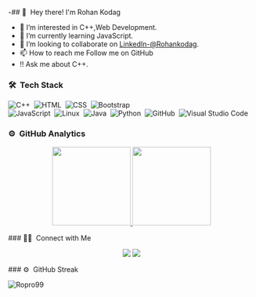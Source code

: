 -## 👋 &nbsp;Hey there! I'm Rohan Kodag




- 👀 I’m interested in C++,Web Development.
- 🌱 I’m currently learning JavaScript.
- 💞️ I’m looking to collaborate on [LinkedIn-@Rohankodag](https://www.linkedin.com/in/rohan-kodag-84b82b209/).  
- 📫 How to reach me Follow me on GitHub
- !!  Ask me about C++.
### 🛠 &nbsp;Tech Stack

![C++](https://img.shields.io/badge/-C++-333333?style=flat&logo=C%2B%2B&logoColor=00599C)&nbsp;
![HTML](https://img.shields.io/badge/-HTML-333333?style=flat&logo=HTML5)&nbsp;
![CSS](https://img.shields.io/badge/-CSS-333333?style=flat&logo=CSS3&logoColor=1572B6)&nbsp;
![Bootstrap](https://img.shields.io/badge/-Bootstrap-333333?style=flat&logo=bootstrap&logoColor=563D7C)\
![JavaScript](https://img.shields.io/badge/-JavaScript-333333?style=flat&logo=javascript)&nbsp;
![Linux](https://img.shields.io/badge/-Linux-333333?style=flat&logo=Linux)&nbsp;
![Java](https://img.shields.io/badge/-Java-333333?style=flat&logo=Java&logoColor=FFA518)&nbsp;
![Python](https://img.shields.io/badge/-Python-333333?style=flat&logo=python)&nbsp;
![GitHub](https://img.shields.io/badge/-GitHub-333333?style=flat&logo=github)&nbsp;
![Visual Studio Code](https://img.shields.io/badge/-Visual%20Studio%20Code-333333?style=flat&logo=visual-studio-code&logoColor=007ACC)&nbsp;


### ⚙️ &nbsp;GitHub Analytics

<p align="center">
<a href="https://github.com/RoPro99">
  <img height="160em" src="https://github-readme-stats-eight-theta.vercel.app/api?username=RoPro99&show_icons=true&theme=vue-dark&include_all_commits=true&count_private=true" />
<img height="160em" src="https://github-readme-stats-eight-theta.vercel.app/api/top-langs/?username=RoPro99&layout=compact&exclude_lang=java+r&theme=vue-dark" />
</a>
</p>
### 🤝🏻 &nbsp;Connect with Me

<p align="center">
<a href="https://www.linkedin.com/in/rohan-kodag-84b82b209/"><img src="https://img.shields.io/badge/-Rohan%20Kodag-0077B5?style=flat-square&logo=Linkedin&logoColor=white"/></a>
<a href="mailto:rohankodag9999@gmail.com"><img src="https://img.shields.io/badge/-rohankodag9999@gmail.com-D14836?style=flat-square&logo=Gmail&logoColor=white"/></a>
</p>
### ⚙️ &nbsp;GitHub Streak

<p><img align="center" src="https://github-readme-streak-stats.herokuapp.com/?user=RoPro99&" alt="Ropro99" /></p>

